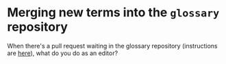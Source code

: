 # Merging new terms into the `glossary` repository

When there's a pull request waiting in the glossary repository (instructions are [here](../contributing-content/terms/commit.md)), what do you do as an editor?
